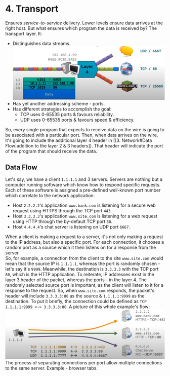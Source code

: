 # 4. Transport

Ensures *service-to-service* delivery. Lower levels ensure data arrives at the right host. But what ensures which program the data is received by? The transport layer. It:
- Distinguishes data streams.  
![transport layer](/assets/2025-08-15-21-57-07.png)  
- Has yet another addressing scheme - ports.
- Has different strategies to accomplish the goal:
  - TCP uses 0-65535 ports & favours reliability.
  - UDP uses 0-65535 ports & favours speed & efficiency.

So, every single program that expects to receive data on the wire is going to be associated with a particular port. Then, when data arrives on the wire, it's going to include the additional layer 4 header in [[3. Network#Data Flow|addition to the layer 2 & 3 headers]]. That header will indicate the port of the program that should receive the data.

## Data Flow

Let's say, we have a client `1.1.1.1` and 3 servers. Servers are nothing but a computer running software which know how to respond specific requests. Each of these software is assigned a pre-defined well-known port number which correlate to the network application:
- Host `2.2.2.2`'s application `www.bank.com` is listening for a secure web request using HTTPS through the TCP port `443`.
- Host `3.3.3.3`'s application `www.site.com` is listening for a web request using HTTP through the by-default TCP port `80`.
- Host `4.4.4.4`'s chat server is listening on UDP port `6667`.

When a client is making a request to a server, it's not only making a request to the IP address, but also a specific port. For each connection, it chooses a random port as a source which it then listens on for a response from the server.  
So, for example, a connection from the client to the site `www.site.com` would mean that the source IP is `1.1.1.1`, whereas the port is randomly chosen - let's say it's `9999`. Meanwhile, the destination is `3.3.3.3` with the TCP port `80`, which is the HTTP application. To reiterate, IP addresses exist in the layer 3 header of the packet, whereas the ports - in the layer 4. The randomly selected source port is important, as the client will listen to it for a response to the request. So, when `www.site.com` responds, the packet's header will include `3.3.3.3:80` as the source & `1.1.1.1:9999` as the destination. To put it briefly, the connection could be defined as `TCP 1.1.1.1:9999 <-> 3.3.3.3:80`. A picture of this whole example's flow:  
![transport flow](/assets/2025-08-15-22-29-23.png)  
The process of separating connections per port allow multiple connections to the same server. Example - browser tabs.  
